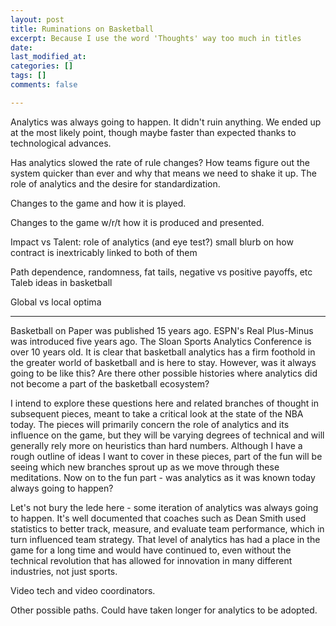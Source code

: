 ```yaml
---
layout: post
title: Ruminations on Basketball
excerpt: Because I use the word 'Thoughts' way too much in titles
date: 
last_modified_at: 
categories: []
tags: []
comments: false

---
```

Analytics was always going to happen. It didn't ruin anything. We ended up at the most likely point, though maybe faster than expected thanks to technological advances.

Has analytics slowed the rate of rule changes? How teams figure out the system quicker than ever and why that means we need to shake it up. The role of analytics and the desire for standardization.

Changes to the game and how it is played.

Changes to the game w/r/t how it is produced and presented.

Impact vs Talent: role of analytics (and eye test?) small blurb on how contract is inextricably linked to both of them

Path dependence, randomness, fat tails, negative vs positive payoffs, etc Taleb ideas in basketball

Global vs local optima

***

Basketball on Paper was published 15 years ago. ESPN's Real Plus-Minus was introduced five years ago. The Sloan Sports Analytics Conference is over 10 years old. It is clear that basketball analytics has a firm foothold in the greater world of basketball and is here to stay. However, was it always going to be like this? Are there other possible histories where analytics did not become a part of the basketball ecosystem?

I intend to explore these questions here and related branches of thought in subsequent pieces, meant to take a critical look at the state of the NBA today. The pieces will primarily  concern the role of analytics and its influence on the game, but they will be varying degrees of technical and will generally rely more on heuristics than hard numbers. Although I have a rough outline of ideas I want to cover in these pieces, part of the fun will be seeing which new branches sprout up as we move through these meditations. Now on to the fun part - was analytics as it was known today always going to happen?

Let's not bury the lede here - some iteration of analytics was always going to happen. It's well documented that coaches such as Dean Smith used statistics to better track, measure, and evaluate team performance, which in turn influenced team strategy. That level of analytics has had a place in the game for a long time and would have continued to, even without the technical revolution that has allowed for innovation in many different industries, not just sports. 

Video tech and video coordinators. 

Other possible paths. Could have taken longer for analytics to be adopted.